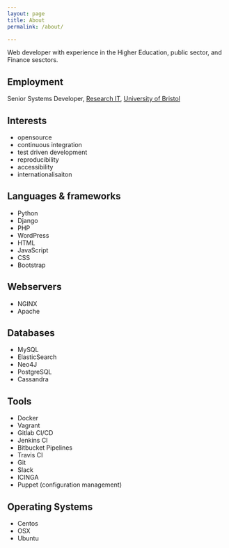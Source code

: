 ```yaml
---
layout: page
title: About
permalink: /about/

---	
```

Web developer with experience in the Higher Education, public sector, and Finance sesctors.

## Employment
Senior Systems Developer, [Research IT](http://www.bristol.ac.uk/research-it/), [University of Bristol](http://www.bristol.ac.uk)

## Interests
- opensource
- continuous integration
- test driven development
- reproducibility
- accessibility
- internationalisaiton

## Languages & frameworks
- Python
- Django
- PHP
- WordPress
- HTML
- JavaScript
- CSS
- Bootstrap

## Webservers
- NGINX
- Apache

## Databases
- MySQL
- ElasticSearch
- Neo4J
- PostgreSQL
- Cassandra

## Tools
- Docker
- Vagrant
- Gitlab CI/CD
- Jenkins CI
- Bitbucket Pipelines
- Travis CI
- Git
- Slack
- ICINGA
- Puppet (configuration management)

## Operating Systems
- Centos
- OSX
- Ubuntu
